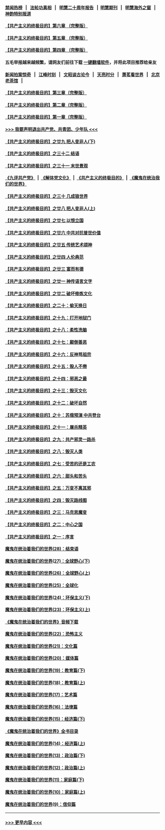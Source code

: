#### [禁闻热榜](热点新闻.md?=0)  &nbsp;&nbsp;|&nbsp;&nbsp; [法轮功真相](https://github.com/gfw-breaker/truth/blob/master/README.md?=0) &nbsp;&nbsp;|&nbsp;&nbsp; [明慧二十周年报告](https://github.com/gfw-breaker/mh-reports/blob/master/README.md?=0) &nbsp;&nbsp;|&nbsp;&nbsp;[明慧期刊](https://github.com/gfw-breaker/mh-qikan) &nbsp;&nbsp;|&nbsp;&nbsp; [明慧海外之窗](https://github.com/gfw-breaker/mh-news/blob/master/README.md?=0) &nbsp;&nbsp;|&nbsp;&nbsp; [神韵特别报道](https://github.com/gfw-breaker/mh-news/blob/master/shenyun.md?=0)
#### [【共产主义的终极目的】第六章 （完整版）](../pages/nsc422/n11428913.md?t=03030602) 
#### [【共产主义的终极目的】第五章 （完整版）](../pages/nsc422/n11428912.md?t=03030602) 
#### [【共产主义的终极目的】第四章 （完整版）](../pages/nsc422/n11428907.md?t=03030602) 
#### 五毛举报越来越频繁，请网友们前往下载 [一键翻墙软件](https://github.com/gfw-breaker/ssr-accounts)，并将此项目推荐给亲友
#### [新闻拍案惊奇](https://github.com/gfw-breaker/banned-news/blob/master/pages/link4.md) &nbsp;&nbsp;|&nbsp;&nbsp; [江峰时刻](https://github.com/gfw-breaker/banned-news/blob/master/pages/link4.md) &nbsp;&nbsp;|&nbsp;&nbsp; [文昭谈古论今](https://github.com/gfw-breaker/banned-news/blob/master/pages/link4.md) &nbsp;&nbsp;|&nbsp;&nbsp; [天亮时分](https://github.com/gfw-breaker/banned-news/blob/master/pages/link4.md) &nbsp;&nbsp;|&nbsp;&nbsp; [萧茗看世界](https://github.com/gfw-breaker/banned-news/blob/master/pages/link4.md) &nbsp;&nbsp;|&nbsp;&nbsp; [北京老茶馆](https://github.com/gfw-breaker/banned-news/blob/master/pages/link4.md) &nbsp;&nbsp;|&nbsp;&nbsp; 
#### [【共产主义的终极目的】第三章（完整版）](../pages/nsc422/n11428848.md?t=03030602) 
#### [【共产主义的终极目的】第二章（完整版）](../pages/nsc422/n11428831.md?t=03030602) 
#### [【共产主义的终极目的】第一章（完整版）](../pages/nsc422/n11417651.md?t=03030602) 
#### [>>> 我要声明退出共产党、共青团、少年队 <<<](https://github.com/begood0513/goodnews/blob/master/quit/letter.md) 
#### [【共产主义的终极目的】之廿九 把人变非人(下)](../pages/nsc422/n11344140.md?t=03030602) 
#### [【共产主义的终极目的】之三十二 结语](../pages/nsc422/n11360535.md?t=03030602) 
#### [【共产主义的终极目的】之三十一 末世景观](../pages/nsc422/n11351129.md?t=03030602) 
#### [《九评共产党》](https://github.com/begood0513/9ping.md/blob/master/README.md) &nbsp;|&nbsp; [《解体党文化》](../../../../jtdwh.md/blob/master/README.md)  &nbsp;|&nbsp; [《共产主义的终极目的》](../../../../gczydzjmd.md/blob/master/README.md) &nbsp;|&nbsp; [《魔鬼在统治我们的世界》](../../../../mgztzwmdsj.md/blob/master/README.md) 
#### [【共产主义的终极目的】之三十 几成狼世界](../pages/nsc422/n11348280.md?t=03030602) 
#### [【共产主义的终极目的】之廿八 把人变非人(上)](../pages/nsc422/n11340492.md?t=03030602) 
#### [【共产主义的终极目的】之廿七 以恨立国](../pages/nsc422/n11336944.md?t=03030602) 
#### [【共产主义的终极目的】之廿六 中共对抗普世价值](../pages/nsc422/n11324785.md?t=03030602) 
#### [【共产主义的终极目的】之廿五 传统艺术颂神](../pages/nsc422/n11296396.md?t=03030602) 
#### [【共产主义的终极目的】之廿四 人伦典范](../pages/nsc422/n11296397.md?t=03030602) 
#### [【共产主义的终极目的】之廿三 富而有德](../pages/nsc422/n11283598.md?t=03030602) 
#### [【共产主义的终极目的】之廿一 神传语言文字](../pages/nsc422/n11263265.md?t=03030602) 
#### [【共产主义的终极目的】之廿二 破坏修炼文化](../pages/nsc422/n11245728.md?t=03030602) 
#### [【共产主义的终极目的】之二十：偷天换日](../pages/nsc422/n11238846.md?t=03030602) 
#### [【共产主义的终极目的】之十九：打开地狱门](../pages/nsc422/n11206376.md?t=03030602) 
#### [【共产主义的终极目的】之十八：柔性洗脑](../pages/nsc422/n11199994.md?t=03030602) 
#### [【共产主义的终极目的】之十七：颠倒善恶](../pages/nsc422/n11179782.md?t=03030602) 
#### [【共产主义的终极目的】之十六：反神骂祖宗](../pages/nsc422/n11166798.md?t=03030602) 
#### [【共产主义的终极目的】之十五：毁人不倦](../pages/nsc422/n11166792.md?t=03030602) 
#### [【共产主义的终极目的】之十四：邪恶之最](../pages/nsc422/n11150249.md?t=03030602) 
#### [【共产主义的终极目的】之十三：毁灭文化](../pages/nsc422/n11135227.md?t=03030602) 
#### [【共产主义的终极目的】之十二：破坏自然](../pages/nsc422/n11135214.md?t=03030602) 
#### [【共产主义的终极目的】之十：苏俄预演 中共登台](../pages/nsc422/n11118424.md?t=03030602) 
#### [【共产主义的终极目的】之十一：屠杀精英](../pages/nsc422/n11118442.md?t=03030602) 
#### [【共产主义的终极目的】之九：共产邪灵一路杀](../pages/nsc422/n11114139.md?t=03030602) 
#### [【共产主义的终极目的】之八：毁灭人类](../pages/nsc422/n11108503.md?t=03030602) 
#### [【共产主义的终极目的】之七：受苦的还是工农](../pages/nsc422/n11101809.md?t=03030602) 
#### [【共产主义的终极目的】之六：甜头和苦头](../pages/nsc422/n11096971.md?t=03030602) 
#### [【共产主义的终极目的】之五：万变不离其邪](../pages/nsc422/n11091285.md?t=03030602) 
#### [【共产主义的终极目的】之四：毁灭路线图](../pages/nsc422/n11086284.md?t=03030602) 
#### [【共产主义的终极目的】之三：马克思魔变](../pages/nsc422/n11061941.md?t=03030602) 
#### [【共产主义的终极目的】之二：中心之国](../pages/nsc422/n11047728.md?t=03030602) 
#### [【共产主义的终极目的】之一：序言](../pages/nsc422/n11086077.md?t=03030602) 
#### [魔鬼在统治着我们的世界(28)：结束语](../pages/nsc422/n10936246.md?t=03030602) 
#### [魔鬼在统治着我们的世界(27)：全球野心(下)](../pages/nsc422/n10928319.md?t=03030602) 
#### [魔鬼在统治着我们的世界(26)：全球野心(上)](../pages/nsc422/n10900318.md?t=03030602) 
#### [魔鬼在统治着我们的世界(25)：全球化](../pages/nsc422/n10788205.md?t=03030602) 
#### [魔鬼在统治着我们的世界(24)：环保主义(下)](../pages/nsc422/n10695307.md?t=03030602) 
#### [魔鬼在统治着我们的世界(23)：环保主义(上)](../pages/nsc422/n10688613.md?t=03030602) 
#### [《魔鬼在统治着我们的世界》音频下载](../pages/nsc422/n10635553.md?t=03030602) 
#### [魔鬼在统治着我们的世界(22)：恐怖主义](../pages/nsc422/n10614727.md?t=03030602) 
#### [魔鬼在统治着我们的世界(21)：文化篇](../pages/nsc422/n10597706.md?t=03030602) 
#### [魔鬼在统治着我们的世界(20)：媒体篇](../pages/nsc422/n10586579.md?t=03030602) 
#### [魔鬼在统治着我们的世界(19)：教育篇(下)](../pages/nsc422/n10564808.md?t=03030602) 
#### [魔鬼在统治着我们的世界(18)：教育篇(上)](../pages/nsc422/n10526970.md?t=03030602) 
#### [魔鬼在统治着我们的世界(17)：艺术篇](../pages/nsc422/n10499093.md?t=03030602) 
#### [魔鬼在统治着我们的世界(16)：法律篇](../pages/nsc422/n10485969.md?t=03030602) 
#### [魔鬼在统治着我们的世界(15)：经济篇(下)](../pages/nsc422/n10469975.md?t=03030602) 
#### [《魔鬼在统治着我们的世界》全书目录](../pages/nsc422/n10464261.md?t=03030602) 
#### [魔鬼在统治着我们的世界(14)：经济篇(上)](../pages/nsc422/n10457370.md?t=03030602) 
#### [魔鬼在统治着我们的世界(13)：政治篇(下)](../pages/nsc422/n10448270.md?t=03030602) 
#### [魔鬼在统治着我们的世界(12)：政治篇(上)](../pages/nsc422/n10444576.md?t=03030602) 
#### [魔鬼在统治着我们的世界(11)：家庭篇(下)](../pages/nsc422/n10440961.md?t=03030602) 
#### [魔鬼在统治着我们的世界(10)：家庭篇(上)](../pages/nsc422/n10435448.md?t=03030602) 
#### [魔鬼在统治着我们的世界(9)：信仰篇](../pages/nsc422/n10432159.md?t=03030602) 

----
#### [ >>> 更早内容 <<< ](../indexes/nsc422-earlier.md)

